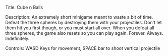 Title: Cube n Balls

Description:
An extremely short minigame meant to waste a bit of time. Defeat the three spheres by destroying them with your projectiles. Don't let them hit you first though, or you must start all over. When you defeat all three spheres, the game also resets so you can play again. Forever. Always. Indefinitely.

Controls: WASD Keys for movement, SPACE bar to shoot vertical projectile
